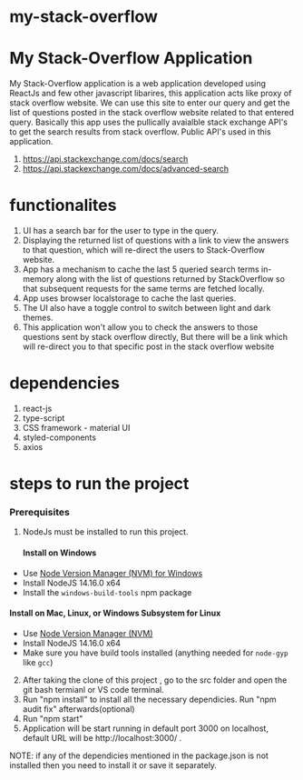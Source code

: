 # my-stack-overflow
# My Stack-Overflow Application
My Stack-Overflow application is a web application developed using ReactJs and few other javascript libarires, this application acts like proxy of stack overflow website. We can use this site to enter our query and get the list of questions posted in the stack overflow website related to that entered query. 
Basically  this app uses the pullically avaialble stack exchange API's to get the search results from stack overflow. 
  Public API's used in this application.
  1. https://api.stackexchange.com/docs/search 
  2. https://api.stackexchange.com/docs/advanced-search

# functionalites 
1. UI has a search bar for the user to type in the query.
2. Displaying the returned list of questions with a link to view the answers to that question, which will re-direct the users to Stack-Overflow website.
3. App has a mechanism to cache the last 5 queried search terms in-memory along with the list of questions returned by StackOverflow so that subsequent requests for the same terms are fetched locally.
4. App uses browser localstorage to cache the last queries.
5. The UI also have a toggle control to switch between light and dark themes.
6. This application won't allow you to check the answers to those questions sent by stack overflow directly, But there will be a link which will re-direct you to that specific post in the stack overflow website 

# dependencies 
1. react-js 
2. type-script
3. CSS framework - material UI
4. styled-components
5. axios

# steps to run the project
### Prerequisites
1. NodeJs must be installed to run this project. 
    #### Install on Windows
- Use [Node Version Manager (NVM) for Windows](https://github.com/coreybutler/nvm-windows)
- Install NodeJS 14.16.0 x64
- Install the `windows-build-tools` npm package

#### Install on Mac, Linux, or Windows Subsystem for Linux
- Use [Node Version Manager (NVM)](https://github.com/nvm-sh/nvm)
- Install NodeJS 14.16.0 x64
- Make sure you have build tools installed (anything needed for `node-gyp` like `gcc`)

2. After taking the clone of this project , go to the src folder and open the git bash termianl or VS code terminal.
3. Run "npm install" to install all the necessary dependicies. Run "npm audit fix" afterwards(optional)
4. Run "npm start"
5. Application will be start running in default port 3000 on localhost, default URL will be  http://localhost:3000/ .

NOTE: if any of the dependicies mentioned in the package.json is not installed then you need to install it or save it separately.

